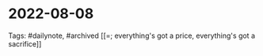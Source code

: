 # 2022-08-08
Tags: #dailynote, #archived 
[[=; everything's got a price, everything's got a sacrifice]]

